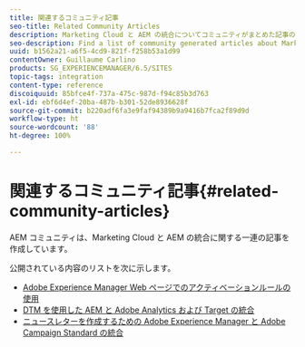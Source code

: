 ```yaml
---
title: 関連するコミュニティ記事
seo-title: Related Community Articles
description: Marketing Cloud と AEM の統合についてコミュニティがまとめた記事のリストを示します。
seo-description: Find a list of community generated articles about Marketing Cloud integrations with AEM.
uuid: b1562a21-a6f5-4cd9-821f-f258b53a1d99
contentOwner: Guillaume Carlino
products: SG_EXPERIENCEMANAGER/6.5/SITES
topic-tags: integration
content-type: reference
discoiquuid: 85bfce4f-737a-475c-987d-f94c85b3d763
exl-id: ebf6d4ef-20ba-487b-b301-52de8936628f
source-git-commit: b220adf6fa3e9faf94389b9a9416b7fca2f89d9d
workflow-type: ht
source-wordcount: '88'
ht-degree: 100%

---
```


# 関連するコミュニティ記事{#related-community-articles}

AEM コミュニティは、Marketing Cloud と AEM の統合に関する一連の記事を作成しています。

公開されている内容のリストを次に示します。

* [Adobe Experience Manager Web ページでのアクティベーションルールの使用](https://helpx.adobe.com/jp/experience-manager/using/dtm.html)
* [DTM を使用した AEM と Adobe Analytics および Target の統合](https://helpx.adobe.com/jp/experience-manager/using/integrate-digital-marketing-solutions.html)
* [ニュースレターを作成するための Adobe Experience Manager と Adobe Campaign Standard の統合](https://helpx.adobe.com/jp/experience-manager/using/aem_campaign.html)
